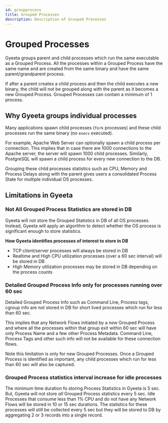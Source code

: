 ```yaml
---
id: groupprocess
title: Grouped Processes
description: Description of Grouped Processes
---
```


# Grouped Processes

Gyeeta groups parent and child processes which run the same executable as a Grouped Process. All the processes within a Grouped Process have the same name and 
are created from the same binary and have the same parent/grandparent process. 

If after a parent creates a child process and then the child executes a new binary, the child will not be grouped along with the parent as it becomes a new 
Grouped Process. Grouped Processes can contain a minimum of 1 process.

## Why Gyeeta groups individual processes

Many applications spawn child processes (`fork` processes) and these child processes run the same binary (no `execv` executed). 

For example, Apache Web Server can optionally spawn a child process per connection. This implies that in case there are 1000 connections to the Apache server, 
the server will spawn 1000 child processes. Similarly, PostgreSQL will spawn a child process for every new connection to the DB.

Grouping these child processes statistics such as CPU, Memory and Process Delays along with the parent gives users a consolidated Process State for multiple
individual OS processes.

## Limitations in Gyeeta

### Not All Grouped Process Statistics are stored in DB

Gyeeta will not store the Grouped Statistics in DB of all OS processes. Instead, Gyeeta will apply an algorithm to detect whether the OS process is significant
enough to store statistics.

**How Gyeeta identifies processes of interest to store in DB**

- TCP client/server processes will always be stored in DB
- Realtime and High CPU utilization processes (over a 60 sec interval) will be stored in DB
- High Memory utilization processes may be stored in DB depending on the process counts


### Detailed Grouped Process Info only for processes running over 60 sec

Detailed Grouped Process Info such as Command Line, Process tags, cgroup info are not stored in DB for short lived processes which run for less than 60 sec.  

This implies that any Network Flows initiated by a *new* Grouped Process and where all the processes within that group exit within 60 sec will have only 
Process Name and a few other Process Metadata. Command Line, Process Tags and other such info will not be available for these connection flows.

Note this limitation is only for new Grouped Processes. Once a Grouped Process is identified as important, any child processes which run for less than
60 sec will also be captured.

### Grouped Process statistics interval increase for idle processes

The minimum time duration fo storing Process Statistics in Gyeeta is 5 sec. But, Gyeeta will not store *all* Grouped Process statistics every 5 sec. 
Idle Processes that consume less than 1% CPU and do not have any Network Flows will be stored in 10 or 15 sec durations. The statistics for these
processes will still be collected every 5 sec but they will be stored to DB by aggregating 2 or 3 records into a single record.


